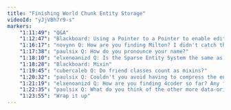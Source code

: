 ```yaml
---
title: "Finishing World Chunk Entity Storage"
videoId: "yJjVBh7r9-s"
markers:
    "1:11:49": "Q&A"
    "1:12:47": "Blackboard: Using a Pointer to a Pointer to enable editing of chunks"
    "1:16:17": "novynn Q: How are you finding Milton? I didn't catch the start of the stream sorry"
    "1:17:38": "paulsix Q: How do you pronounce your name?"
    "1:18:10": "elxenoanizd Q: Is the Sparse Entity System the same as \"mixins\" that you mentioned before? If not, are we ever going to use or talk about mixins? I'm really curious as to what they are"
    "1:18:28": "Blackboard: Mixin"
    "1:19:45": "cubercaleb Q: Do friend classes count as mixins?"
    "1:20:32": "paulsix Q: Couldn't you avoid having to compress the entities if you used some unions in the entity?"
    "1:21:19": "elxenoanizd Q: How are you finding 4coder so far? Any features you find missing? Is it worth getting into coming from emacs?"
    "1:22:35": "paulsix Q: What do you think of the other more data-oriented entity system implementations online (like anax, EntityX, etc.)?"
    "1:23:55": "Wrap it up"
---
```

